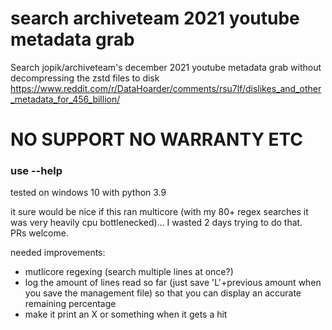 # search archiveteam 2021 youtube metadata grab
Search jopik/archiveteam's december 2021 youtube metadata grab without decompressing the zstd files to disk  
https://www.reddit.com/r/DataHoarder/comments/rsu7lf/dislikes_and_other_metadata_for_456_billion/
# NO SUPPORT NO WARRANTY ETC

### use --help
tested on windows 10 with python 3.9

it sure would be nice if this ran multicore (with my 80+ regex searches it was very heavily cpu bottlenecked)... I wasted 2 days trying to do that.  
PRs welcome.  
  
needed improvements:  
* mutlicore regexing (search multiple lines at once?)  
* log the amount of lines read so far (just save 'L'+previous amount when you save the management file) so that you can display an accurate remaining percentage
* make it print an X or something when it gets a hit

